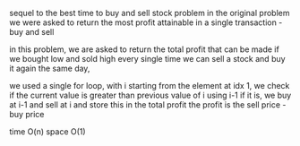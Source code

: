 sequel to the best time to buy and sell stock problem
in the original problem we were asked to return the most profit attainable in a single transaction -
buy and sell

in this problem, we are asked to return the total profit that can be made if we bought low and sold high every single time
we can sell a stock and buy it again the same day,

we used a single for loop,
with i starting from the element at idx 1,
we check if the current value is greater than previous value of i using i-1
if it is,
we buy at i-1 and sell at i and store this in the total profit
the profit is the sell price - buy price

time O(n)
space O(1)
